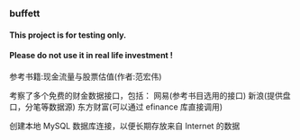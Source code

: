 ### buffett

#### This project is for testing only.

#### Please do not use it in real life investment !

参考书籍:现金流量与股票估值(作者:范宏伟)

考察了多个免费的财金数据接口，包括：
网易(参考书目选用的接口)
新浪(提供盘口，分笔等数据源)
东方财富(可以通过 efinance 库直接调用)

创建本地 MySQL 数据库连接，以便长期存放来自 Internet 的数据

